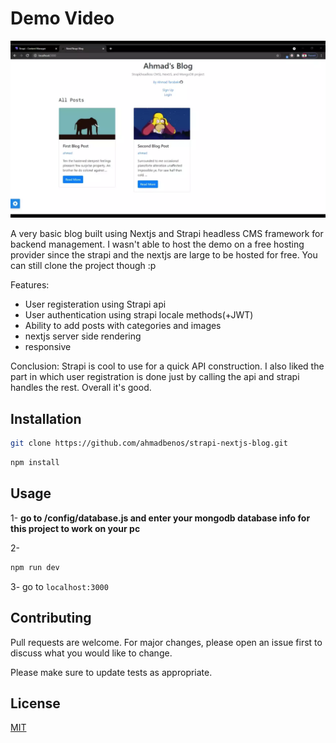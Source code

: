 # Demo Video

![demo](strapi-tut.webp)

A very basic blog built using Nextjs and Strapi headless CMS framework for backend management. I wasn't able to host the demo on a free hosting provider since the strapi and the nextjs are large to be hosted for free. You can still clone the project though :p

Features:

- User registeration using Strapi api
- User authentication using strapi locale methods(+JWT)
- Ability to add posts with categories and images
- nextjs server side rendering
- responsive

Conclusion: Strapi is cool to use for a quick API construction. I also liked the part in which user registration is done just by calling the api and strapi handles the rest. Overall it's good.

## Installation

```bash
git clone https://github.com/ahmadbenos/strapi-nextjs-blog.git
```

```bash
npm install
```

## Usage

1- **go to /config/database.js and enter your mongodb database info for this project to work on your pc**

2-

```bash
npm run dev
```

3- go to `localhost:3000`

## Contributing

Pull requests are welcome. For major changes, please open an issue first to discuss what you would like to change.

Please make sure to update tests as appropriate.

## License

[MIT](https://choosealicense.com/licenses/mit/)
